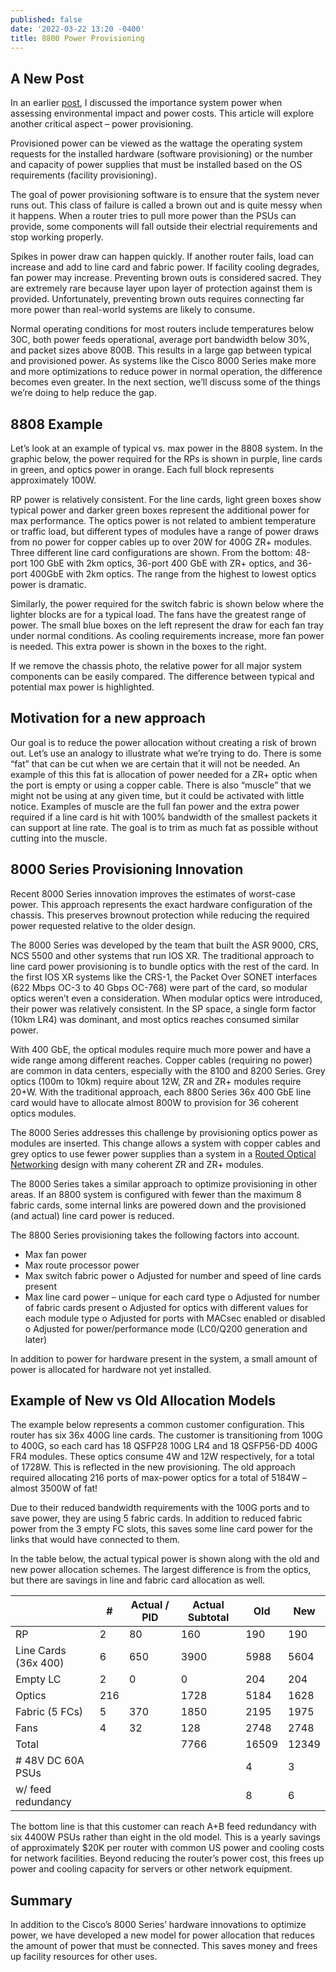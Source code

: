 ```yaml
---
published: false
date: '2022-03-22 13:20 -0400'
title: 8800 Power Provisioning
---
```

## A New Post

In an earlier [post](https://xrdocs.io/8000/blogs/8000-router-power-consumption-part-1/), I discussed the importance system power when assessing environmental impact and power costs. This article will explore another critical aspect – power provisioning. 

Provisioned power can be viewed as the wattage the operating system requests for the installed hardware (software provisioning) or the number and capacity of power supplies that must be installed based on the OS requirements (facility provisioning).

The goal of power provisioning software is to ensure that the system never runs out. This class of failure is called a brown out and is quite messy when it happens. When a router tries to pull more power than the PSUs can provide, some components will fall outside their electrial requirements and stop working properly.

Spikes in power draw can happen quickly. If another router fails, load can increase and add to line card and fabric power. If facility cooling degrades, fan power may increase. Preventing brown outs is considered sacred. They are extremely rare because layer upon layer of protection against them is provided. Unfortunately, preventing brown outs requires connecting far more power than real-world systems are likely to consume.  

Normal operating conditions for most routers include temperatures below 30C, both power feeds operational, average port bandwidth below 30%, and packet sizes above 800B. This results in a large gap between typical and provisioned power. As systems like the Cisco 8000 Series make more and more optimizations to reduce power in normal operation, the difference becomes even greater. In the next section, we’ll discuss some of the things we’re doing to help reduce the gap.  

## 8808 Example
Let’s look at an example of typical vs. max power in the 8808 system. In the graphic below, the power required for the RPs is shown in purple, line cards in green, and optics power in orange. Each full block represents approximately 100W.  

RP power is relatively consistent. For the line cards, light green boxes show typical power and darker green boxes represent the additional power for max performance. The optics power is not related to ambient temperature or traffic load, but different types of modules have a range of power draws from no power for copper cables up to over 20W for 400G ZR+ modules.
Three different line card configurations are shown. From the bottom: 48-port 100 GbE with 2km optics, 36-port 400 GbE with ZR+ optics, and 36-port 400GbE with 2km optics. The range from the highest to lowest optics power is dramatic.  

Similarly, the power required for the switch fabric is shown below where the lighter blocks are for a typical load. The fans have the greatest range of power. The small blue boxes on the left represent the draw for each fan tray under normal conditions. As cooling requirements increase, more fan power is needed. This extra power is shown in the boxes to the right.  

If we remove the chassis photo, the relative power for all major system components can be easily compared. The difference between typical and potential max power is highlighted.  

## Motivation for a new approach

Our goal is to reduce the power allocation without creating a risk of brown out.
Let’s use an analogy to illustrate what we’re trying to do. There is some “fat” that can be cut when we are certain that it will not be needed. An example of this this fat is allocation of power needed for a ZR+ optic when the port is empty or using a copper cable. There is also “muscle” that we might not be using at any given time, but it could be activated with little notice. Examples of muscle are the full fan power and the extra power required if a line card is hit with 100% bandwidth of the smallest packets it can support at line rate. The goal is to trim as much fat as possible without cutting into the muscle.  

## 8000 Series Provisioning Innovation
Recent 8000 Series innovation improves the estimates of worst-case power. This approach represents the exact hardware configuration of the chassis. This preserves brownout protection while reducing the required power requested relative to the older design.  

The 8000 Series was developed by the team that built the ASR 9000, CRS, NCS 5500 and other systems that run IOS XR. The traditional approach to line card power provisioning is to bundle optics with the rest of the card. In the first IOS XR systems like the CRS-1, the Packet Over SONET interfaces (622 Mbps OC-3 to 40 Gbps OC-768) were part of the card, so modular optics weren’t even a consideration. When modular optics were introduced, their power was relatively consistent. In the SP space, a single form factor (10km LR4) was dominant, and most optics reaches consumed similar power.  

With 400 GbE, the optical modules require much more power and have a wide range among different reaches. Copper cables (requiring no power) are common in data centers, especially with the 8100 and 8200 Series. Grey optics (100m to 10km) require about 12W, ZR and ZR+ modules require 20+W. With the traditional approach, each 8800 Series 36x 400 GbE line card would have to allocate almost 800W to provision for 36 coherent optics modules.  

The 8000 Series addresses this challenge by provisioning optics power as modules are inserted. This change allows a system with copper cables and grey optics to use fewer power supplies than a system in a [Routed Optical Networking](https://www.cisco.com/c/en/us/solutions/service-provider/routed-optical-networking/index.html) design with many coherent ZR and ZR+ modules.  

The 8000 Series takes a similar approach to optimize provisioning in other areas. If an 8800 system is configured with fewer than the maximum 8 fabric cards, some internal links are powered down and the provisioned (and actual) line card power is reduced.  

The 8800 Series provisioning takes the following factors into account.  

-	Max fan power
-	Max route processor power
-	Max switch fabric power
o	Adjusted for number and speed of line cards present
-	Max line card power – unique for each card type
o	Adjusted for number of fabric cards present
o	Adjusted for optics with different values for each module type
o	Adjusted for ports with MACsec enabled or disabled
o	Adjusted for power/performance mode (LC0/Q200 generation and later)

In addition to power for hardware present in the system, a small amount of power is allocated for hardware not yet installed.  

## Example of New vs Old Allocation Models
The example below represents a common customer configuration. This router has six 36x 400G line cards. The customer is transitioning from 100G to 400G, so each card has 18 QSFP28 100G LR4 and 18 QSFP56-DD 400G FR4 modules. These optics consume 4W and 12W respectively, for a total of 1728W. This is reflected in the new provisioning. The old approach required allocating 216 ports of max-power optics for a total of 5184W – almost 3500W of fat!  

Due to their reduced bandwidth requirements with the 100G ports and to save power, they are using 5 fabric cards.  In addition to reduced fabric power from the 3 empty FC slots, this saves some line card power for the links that would have connected to them.  

In the table below, the actual typical power is shown along with the old and new power allocation schemes. The largest difference is from the optics, but there are savings in line and fabric card allocation as well.  

|                      | #   | Actual / PID | Actual Subtotal | Old   | New   |
| -------------------- | --- | ------------ | --------------- | ----- | ----- |
| RP                   | 2   | 80           | 160             | 190   | 190   |
| Line Cards (36x 400) | 6   | 650          | 3900            | 5988  | 5604  |
| Empty LC             | 2   | 0            | 0               | 204   | 204   |
| Optics               | 216 |              | 1728            | 5184  | 1628  |
| Fabric (5 FCs)       | 5   | 370          | 1850            | 2195  | 1975  |
| Fans                 | 4   | 32           | 128             | 2748  | 2748  |
| Total                |     |              | 7766            | 16509 | 12349 |
| \# 48V DC 60A PSUs   |     |              |                 | 4     | 3     |
| w/ feed redundancy   |     |              |                 | 8     | 6     |

The bottom line is that this customer can reach A+B feed redundancy with six 4400W PSUs rather than eight in the old model. This is a yearly savings of approximately $20K per router with common US power and cooling costs for network facilities. Beyond reducing the router’s power cost, this frees up power and cooling capacity for servers or other network equipment.  

## Summary
In addition to the Cisco’s 8000 Series’ hardware innovations to optimize power, we have developed a new model for power allocation that reduces the amount of power that must be connected. This saves money and frees up facility resources for other uses.
